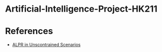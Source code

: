 # Artificial-Intelligence-Project-HK211

# References
- [ALPR in Unscontrained Scenarios](https://github.com/sergiomsilva/alpr-unconstrained)
